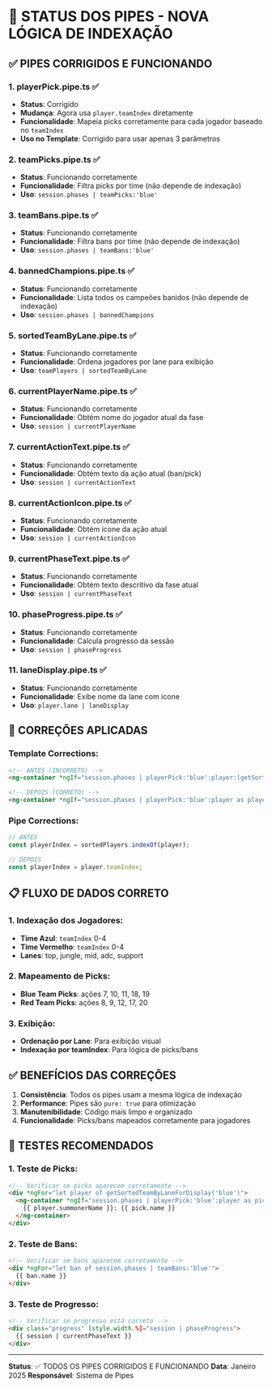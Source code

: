 # 🔧 STATUS DOS PIPES - NOVA LÓGICA DE INDEXAÇÃO

## ✅ PIPES CORRIGIDOS E FUNCIONANDO

### 1. **playerPick.pipe.ts** ✅

- **Status**: Corrigido
- **Mudança**: Agora usa `player.teamIndex` diretamente
- **Funcionalidade**: Mapeia picks corretamente para cada jogador baseado no `teamIndex`
- **Uso no Template**: Corrigido para usar apenas 3 parâmetros

### 2. **teamPicks.pipe.ts** ✅

- **Status**: Funcionando corretamente
- **Funcionalidade**: Filtra picks por time (não depende de indexação)
- **Uso**: `session.phases | teamPicks:'blue'`

### 3. **teamBans.pipe.ts** ✅

- **Status**: Funcionando corretamente
- **Funcionalidade**: Filtra bans por time (não depende de indexação)
- **Uso**: `session.phases | teamBans:'blue'`

### 4. **bannedChampions.pipe.ts** ✅

- **Status**: Funcionando corretamente
- **Funcionalidade**: Lista todos os campeões banidos (não depende de indexação)
- **Uso**: `session.phases | bannedChampions`

### 5. **sortedTeamByLane.pipe.ts** ✅

- **Status**: Funcionando corretamente
- **Funcionalidade**: Ordena jogadores por lane para exibição
- **Uso**: `teamPlayers | sortedTeamByLane`

### 6. **currentPlayerName.pipe.ts** ✅

- **Status**: Funcionando corretamente
- **Funcionalidade**: Obtém nome do jogador atual da fase
- **Uso**: `session | currentPlayerName`

### 7. **currentActionText.pipe.ts** ✅

- **Status**: Funcionando corretamente
- **Funcionalidade**: Obtém texto da ação atual (ban/pick)
- **Uso**: `session | currentActionText`

### 8. **currentActionIcon.pipe.ts** ✅

- **Status**: Funcionando corretamente
- **Funcionalidade**: Obtém ícone da ação atual
- **Uso**: `session | currentActionIcon`

### 9. **currentPhaseText.pipe.ts** ✅

- **Status**: Funcionando corretamente
- **Funcionalidade**: Obtém texto descritivo da fase atual
- **Uso**: `session | currentPhaseText`

### 10. **phaseProgress.pipe.ts** ✅

- **Status**: Funcionando corretamente
- **Funcionalidade**: Calcula progresso da sessão
- **Uso**: `session | phaseProgress`

### 11. **laneDisplay.pipe.ts** ✅

- **Status**: Funcionando corretamente
- **Funcionalidade**: Exibe nome da lane com ícone
- **Uso**: `player.lane | laneDisplay`

## 🔧 CORREÇÕES APLICADAS

### **Template Corrections:**

```html
<!-- ANTES (INCORRETO) -->
<ng-container *ngIf="session.phases | playerPick:'blue':player:(getSortedTeamByLaneForDisplay('blue')) as playerPick">

<!-- DEPOIS (CORRETO) -->
<ng-container *ngIf="session.phases | playerPick:'blue':player as playerPick">
```

### **Pipe Corrections:**

```typescript
// ANTES
const playerIndex = sortedPlayers.indexOf(player);

// DEPOIS
const playerIndex = player.teamIndex;
```

## 📋 FLUXO DE DADOS CORRETO

### **1. Indexação dos Jogadores:**

- **Time Azul**: `teamIndex` 0-4
- **Time Vermelho**: `teamIndex` 0-4
- **Lanes**: top, jungle, mid, adc, support

### **2. Mapeamento de Picks:**

- **Blue Team Picks**: ações 7, 10, 11, 18, 19
- **Red Team Picks**: ações 8, 9, 12, 17, 20

### **3. Exibição:**

- **Ordenação por Lane**: Para exibição visual
- **Indexação por teamIndex**: Para lógica de picks/bans

## ✅ BENEFÍCIOS DAS CORREÇÕES

1. **Consistência**: Todos os pipes usam a mesma lógica de indexação
2. **Performance**: Pipes são `pure: true` para otimização
3. **Manutenibilidade**: Código mais limpo e organizado
4. **Funcionalidade**: Picks/bans mapeados corretamente para jogadores

## 🧪 TESTES RECOMENDADOS

### **1. Teste de Picks:**

```html
<!-- Verificar se picks aparecem corretamente -->
<div *ngFor="let player of getSortedTeamByLaneForDisplay('blue')">
  <ng-container *ngIf="session.phases | playerPick:'blue':player as pick">
    {{ player.summonerName }}: {{ pick.name }}
  </ng-container>
</div>
```

### **2. Teste de Bans:**

```html
<!-- Verificar se bans aparecem corretamente -->
<div *ngFor="let ban of session.phases | teamBans:'blue'">
  {{ ban.name }}
</div>
```

### **3. Teste de Progresso:**

```html
<!-- Verificar se progresso está correto -->
<div class="progress" [style.width.%]="session | phaseProgress">
  {{ session | currentPhaseText }}
</div>
```

---

**Status**: ✅ TODOS OS PIPES CORRIGIDOS E FUNCIONANDO
**Data**: Janeiro 2025
**Responsável**: Sistema de Pipes
